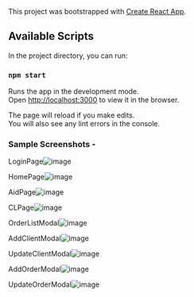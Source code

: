 This project was bootstrapped with [Create React App](https://github.com/facebook/create-react-app).

## Available Scripts

In the project directory, you can run:

### `npm start`

Runs the app in the development mode.<br />
Open [http://localhost:3000](http://localhost:3000) to view it in the browser.

The page will reload if you make edits.<br />
You will also see any lint errors in the console.

### Sample Screenshots - 

LoginPage![image](https://user-images.githubusercontent.com/32436479/119716498-cf6d3a00-be82-11eb-952e-a6e8011c0fa6.png)

HomePage![image](https://user-images.githubusercontent.com/32436479/119716420-be242d80-be82-11eb-8f63-f0ee75a2a8e4.png)

AidPage![image](https://user-images.githubusercontent.com/32436479/119716541-d85e0b80-be82-11eb-920b-8b218098f1bf.png)

CLPage![image](https://user-images.githubusercontent.com/32436479/119716523-d4ca8480-be82-11eb-8ce8-40e3aba0b5ca.png)

OrderListModal![image](https://user-images.githubusercontent.com/32436479/119716554-dbf19280-be82-11eb-8161-f26b2b159418.png)

AddClientModal![image](https://user-images.githubusercontent.com/32436479/119716619-ea3fae80-be82-11eb-858c-47a551fbfd30.png)

UpdateClientModal![image](https://user-images.githubusercontent.com/32436479/119716593-e2800a00-be82-11eb-9f35-f4bf015ef31c.png)

AddOrderModal![image](https://user-images.githubusercontent.com/32436479/119716571-deec8300-be82-11eb-84e7-829b9505115e.png)

UpdateOrderModal![image](https://user-images.githubusercontent.com/32436479/119716605-e4e26400-be82-11eb-8df2-e3f16ca695a4.png)


